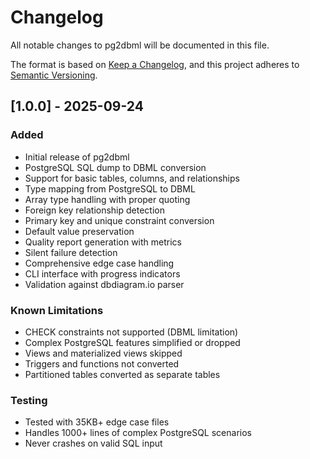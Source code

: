 # Changelog

All notable changes to pg2dbml will be documented in this file.

The format is based on [Keep a Changelog](https://keepachangelog.com/en/1.0.0/),
and this project adheres to [Semantic Versioning](https://semver.org/spec/v2.0.0.html).

## [1.0.0] - 2025-09-24

### Added
- Initial release of pg2dbml
- PostgreSQL SQL dump to DBML conversion
- Support for basic tables, columns, and relationships
- Type mapping from PostgreSQL to DBML
- Array type handling with proper quoting
- Foreign key relationship detection
- Primary key and unique constraint conversion
- Default value preservation
- Quality report generation with metrics
- Silent failure detection
- Comprehensive edge case handling
- CLI interface with progress indicators
- Validation against dbdiagram.io parser

### Known Limitations
- CHECK constraints not supported (DBML limitation)
- Complex PostgreSQL features simplified or dropped
- Views and materialized views skipped
- Triggers and functions not converted
- Partitioned tables converted as separate tables

### Testing
- Tested with 35KB+ edge case files
- Handles 1000+ lines of complex PostgreSQL scenarios
- Never crashes on valid SQL input